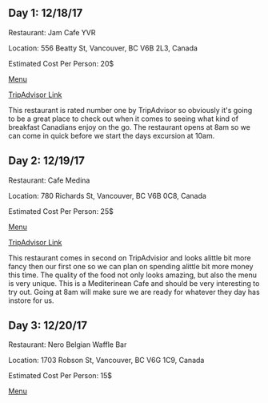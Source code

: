 <h2>Day 1: 12/18/17</h2>
<p>Restaurant: Jam Cafe YVR</p>
<p>Location: 556 Beatty St, Vancouver, BC V6B 2L3, Canada</p>
<p>Estimated Cost Per Person: 20$</p>
<p><a href="http://jamcafes.com/vancouver/menu/">Menu</a></p>
<p><a href="https://www.tripadvisor.com/Restaurant_Review-g154943-d10224421-Reviews-Jam_Cafe_YVR-Vancouver_British_Columbia.html">TripAdvisor Link</a></p>
<p>
This restaurant is rated number one by TripAdvisor so obviously it's going to be a great place to check out when it comes to seeing what kind of breakfast Canadians enjoy on the go. The restaurant opens at 8am so we can come in quick before we start the days excursion at 10am.
</p>


<h2>Day 2: 12/19/17</h2>
<p>Restaurant: Cafe Medina</p>
<p>Location: 780 Richards St, Vancouver, BC V6B 0C8, Canada</p>
<p>Estimated Cost Per Person: 25$</p>
<p><a href="http://www.medinacafe.com/">Menu</a></p>
<p><a href="https://www.tripadvisor.com/Restaurant_Review-g154943-d1159855-Reviews-Cafe_Medina-Vancouver_British_Columbia.html">TripAdvisor Link</a></p>
<p>
This restaurant comes in second on TripAdvisior and looks alittle bit more fancy then our first one so we can plan on spending alittle bit more money this time. The quality of the food not only looks amazing, but also the menu is very unique. This is a Mediterinean Cafe and should be very interesting to try out. Going at 8am will make sure we are ready for whatever they day has instore for us. 
</p>




<h2>Day 3: 12/20/17</h2>
<p>Restaurant: Nero Belgian Waffle Bar</p>
<p>Location: 1703 Robson St, Vancouver, BC V6G 1C9, Canada</p>
<p>Estimated Cost Per Person: 15$</p>
<p><a href="http://www.nerowafflebar.com/">Menu</a></p>
<p><a href="<p>Restaurant: Cafe Medina</p>
<p>Location: 780 Richards St, Vancouver, BC V6B 0C8, Canada</p>
<p>Estimated Cost Per Person: 25$</p>




<h2>Day 4 (Before Flight Home): 12/21/17</h2>
